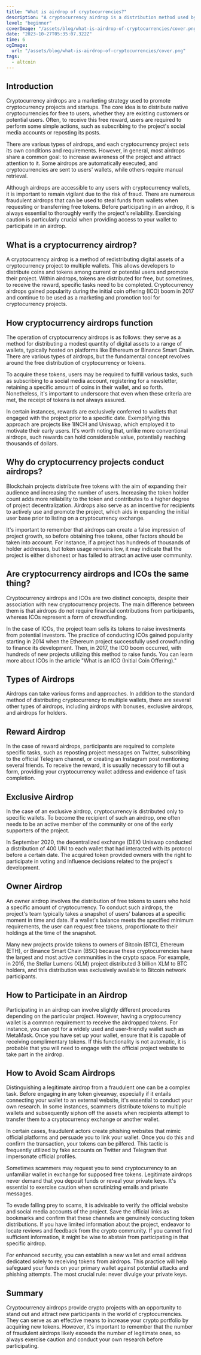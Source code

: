 ```yaml
---
title: "What is airdrop of cryptocurrencies?"
description: "A cryptocurrency airdrop is a distribution method used by crypto projects to give away free tokens or coins to a specific group of cryptocurrency users. These airdrops are often used for promotional purposes, community building, or to reward existing token holders."
level: "beginner"
coverImage: "/assets/blog/what-is-airdrop-of-cryptocurrencies/cover.png"
date: "2023-10-27T05:35:07.322Z"
time: 6
ogImage:
  url: "/assets/blog/what-is-airdrop-of-cryptocurrencies/cover.png"
tags:
  - altcoin
---
```



## Introduction
Cryptocurrency airdrops are a marketing strategy used to promote cryptocurrency projects and startups. The core idea is to distribute native cryptocurrencies for free to users, whether they are existing customers or potential users. Often, to receive this free reward, users are required to perform some simple actions, such as subscribing to the project's social media accounts or reposting its posts.

There are various types of airdrops, and each cryptocurrency project sets its own conditions and requirements. However, in general, most airdrops share a common goal: to increase awareness of the project and attract attention to it. Some airdrops are automatically executed, and cryptocurrencies are sent to users' wallets, while others require manual retrieval.

Although airdrops are accessible to any users with cryptocurrency wallets, it is important to remain vigilant due to the risk of fraud. There are numerous fraudulent airdrops that can be used to steal funds from wallets when requesting or transferring free tokens. Before participating in an airdrop, it is always essential to thoroughly verify the project's reliability. Exercising caution is particularly crucial when providing access to your wallet to participate in an airdrop.

## What is a cryptocurrency airdrop?
A cryptocurrency airdrop is a method of redistributing digital assets of a cryptocurrency project to multiple wallets. This allows developers to distribute coins and tokens among current or potential users and promote their project. Within airdrops, tokens are distributed for free, but sometimes, to receive the reward, specific tasks need to be completed. Cryptocurrency airdrops gained popularity during the initial coin offering (ICO) boom in 2017 and continue to be used as a marketing and promotion tool for cryptocurrency projects.

## How cryptocurrency airdrops function
The operation of cryptocurrency airdrops is as follows: they serve as a method for distributing a modest quantity of digital assets to a range of wallets, typically hosted on platforms like Ethereum or Binance Smart Chain. There are various types of airdrops, but the fundamental concept revolves around the free distribution of cryptocurrency or tokens.

To acquire these tokens, users may be required to fulfill various tasks, such as subscribing to a social media account, registering for a newsletter, retaining a specific amount of coins in their wallet, and so forth. Nonetheless, it's important to underscore that even when these criteria are met, the receipt of tokens is not always assured.

In certain instances, rewards are exclusively conferred to wallets that engaged with the project prior to a specific date. Exemplifying this approach are projects like 1INCH and Uniswap, which employed it to motivate their early users. It's worth noting that, unlike more conventional airdrops, such rewards can hold considerable value, potentially reaching thousands of dollars.

<!-- banner_place -->

## Why do cryptocurrency projects conduct airdrops?
Blockchain projects distribute free tokens with the aim of expanding their audience and increasing the number of users. Increasing the token holder count adds more reliability to the token and contributes to a higher degree of project decentralization. Airdrops also serve as an incentive for recipients to actively use and promote the project, which aids in expanding the initial user base prior to listing on a cryptocurrency exchange.

It's important to remember that airdrops can create a false impression of project growth, so before obtaining free tokens, other factors should be taken into account. For instance, if a project has hundreds of thousands of holder addresses, but token usage remains low, it may indicate that the project is either dishonest or has failed to attract an active user community.

## Are cryptocurrency airdrops and ICOs the same thing?
Cryptocurrency airdrops and ICOs are two distinct concepts, despite their association with new cryptocurrency projects. The main difference between them is that airdrops do not require financial contributions from participants, whereas ICOs represent a form of crowdfunding.

In the case of ICOs, the project team sells its tokens to raise investments from potential investors. The practice of conducting ICOs gained popularity starting in 2014 when the Ethereum project successfully used crowdfunding to finance its development. Then, in 2017, the ICO boom occurred, with hundreds of new projects utilizing this method to raise funds. You can learn more about ICOs in the article "What is an ICO (Initial Coin Offering)."

## Types of Airdrops
Airdrops can take various forms and approaches. In addition to the standard method of distributing cryptocurrency to multiple wallets, there are several other types of airdrops, including airdrops with bonuses, exclusive airdrops, and airdrops for holders.

## Reward Airdrop
In the case of reward airdrops, participants are required to complete specific tasks, such as reposting project messages on Twitter, subscribing to the official Telegram channel, or creating an Instagram post mentioning several friends. To receive the reward, it is usually necessary to fill out a form, providing your cryptocurrency wallet address and evidence of task completion.

## Exclusive Airdrop
In the case of an exclusive airdrop, cryptocurrency is distributed only to specific wallets. To become the recipient of such an airdrop, one often needs to be an active member of the community or one of the early supporters of the project.

In September 2020, the decentralized exchange (DEX) Uniswap conducted a distribution of 400 UNI to each wallet that had interacted with its protocol before a certain date. The acquired token provided owners with the right to participate in voting and influence decisions related to the project's development.

## Owner Airdrop
An owner airdrop involves the distribution of free tokens to users who hold a specific amount of cryptocurrency. To conduct such airdrops, the project's team typically takes a snapshot of users' balances at a specific moment in time and date. If a wallet's balance meets the specified minimum requirements, the user can request free tokens, proportionate to their holdings at the time of the snapshot.

Many new projects provide tokens to owners of Bitcoin (BTC), Ethereum (ETH), or Binance Smart Chain (BSC) because these cryptocurrencies have the largest and most active communities in the crypto space. For example, in 2016, the Stellar Lumens (XLM) project distributed 3 billion XLM to BTC holders, and this distribution was exclusively available to Bitcoin network participants.

## How to Participate in an Airdrop
Participating in an airdrop can involve slightly different procedures depending on the particular project. However, having a cryptocurrency wallet is a common requirement to receive the airdropped tokens. For instance, you can opt for a widely used and user-friendly wallet such as MetaMask. Once you have set up your wallet, ensure that it is capable of receiving complimentary tokens. If this functionality is not automatic, it is probable that you will need to engage with the official project website to take part in the airdrop.

## How to Avoid Scam Airdrops

Distinguishing a legitimate airdrop from a fraudulent one can be a complex task. Before engaging in any token giveaway, especially if it entails connecting your wallet to an external website, it's essential to conduct your own research. In some instances, scammers distribute tokens to multiple wallets and subsequently siphon off the assets when recipients attempt to transfer them to a cryptocurrency exchange or another wallet.

In certain cases, fraudulent actors create phishing websites that mimic official platforms and persuade you to link your wallet. Once you do this and confirm the transaction, your tokens can be pilfered. This tactic is frequently utilized by fake accounts on Twitter and Telegram that impersonate official profiles.

Sometimes scammers may request you to send cryptocurrency to an unfamiliar wallet in exchange for supposed free tokens. Legitimate airdrops never demand that you deposit funds or reveal your private keys. It's essential to exercise caution when scrutinizing emails and private messages.

To evade falling prey to scams, it is advisable to verify the official website and social media accounts of the project. Save the official links as bookmarks and confirm that these channels are genuinely conducting token distributions. If you have limited information about the project, endeavor to locate reviews and feedback from the crypto community. If you cannot find sufficient information, it might be wise to abstain from participating in that specific airdrop.

For enhanced security, you can establish a new wallet and email address dedicated solely to receiving tokens from airdrops. This practice will help safeguard your funds on your primary wallet against potential attacks and phishing attempts. The most crucial rule: never divulge your private keys.

## Summary

Cryptocurrency airdrops provide crypto projects with an opportunity to stand out and attract new participants in the world of cryptocurrencies. They can serve as an effective means to increase your crypto portfolio by acquiring new tokens. However, it's important to remember that the number of fraudulent airdrops likely exceeds the number of legitimate ones, so always exercise caution and conduct your own research before participating.
